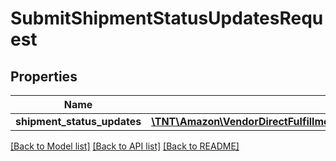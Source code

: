 # SubmitShipmentStatusUpdatesRequest

## Properties
Name | Type | Description | Notes
------------ | ------------- | ------------- | -------------
**shipment_status_updates** | [**\TNT\Amazon\VendorDirectFulfillmentShipping\V20211228\Model\ShipmentStatusUpdate[]**](ShipmentStatusUpdate.md) |  | [optional] 

[[Back to Model list]](../README.md#documentation-for-models) [[Back to API list]](../README.md#documentation-for-api-endpoints) [[Back to README]](../README.md)



